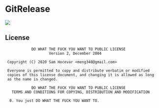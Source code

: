# GitRelease
[![](https://jitpack.io/v/Pidsamhai/GitRelease.svg)](https://jitpack.io/#Pidsamhai/GitRelease)

## License
```
            DO WHAT THE FUCK YOU WANT TO PUBLIC LICENSE
                    Version 2, December 2004

 Copyright (C) 2020 Sam Hocevar <meng348@gmail.com>

 Everyone is permitted to copy and distribute verbatim or modified
 copies of this license document, and changing it is allowed as long
 as the name is changed.

            DO WHAT THE FUCK YOU WANT TO PUBLIC LICENSE
   TERMS AND CONDITIONS FOR COPYING, DISTRIBUTION AND MODIFICATION

  0. You just DO WHAT THE FUCK YOU WANT TO.
```
